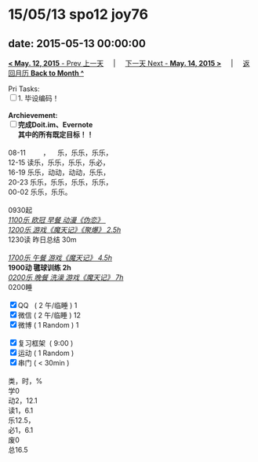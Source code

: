 # 15/05/13 spo12 joy76

date: 2015-05-13 00:00:00
---
[**< May. 12, 2015** - Prev 上一天](/lifelogs/2015/05/d12.md) &nbsp; &nbsp; | &nbsp; &nbsp; [下一天 Next - **May. 14, 2015 >**](/lifelogs/2015/05/d14.md) &nbsp; &nbsp; |  &nbsp; &nbsp; [返回月历 **Back to Month ^**](/lifelogs/2015/05/index.md)
<br/><div>Pri Tasks:</div><div><input type="checkbox" />1. 毕设编码！</div>			<div><br/></div>			<div><b>Archievement:</b></div>			<div><b><input type="checkbox" />完成Doit.im、</b><b>Evernote</b></div>			<div><b>      其中的</b><b>所有</b><b>既定目标！！</b></div>			<div>						<div><br/></div>08-11         ，    乐，乐乐，乐乐，<br/>12-15 读乐，乐乐，乐乐，乐必，<br/>16-19 乐乐，动动，动动，乐乐，<br/>20-23 乐乐，乐乐，乐乐，乐乐，			</div>			<div>00-02 乐乐，乐乐。<br/>						<div><br/></div>0930起<br/><u><i>1100乐 欧冠 早餐 动漫《伪恋》 </i></u>			</div>			<div><u><i>1200乐 游戏《魔天记》《聚爆》 2.5h</i></u></div>			<div>1230读 昨日总结 30m</div>			<div><br/></div>			<div><i><u>1700乐 午餐 游戏《魔天记》 4.5h</u></i></div>			<div><b>1900动 毽球训练 2h</b></div>			<div><u><i>0200乐 晚餐 洗澡 游戏《魔天记》 7h</i></u> </div>			<div>0200睡</div>			<div><br/></div>			<div><input type="checkbox" checked="true" />QQ   ( 2 午/临睡 ) 1<br/><input type="checkbox" checked="true" />微信 ( 2 午/临睡 ) 12</div>			<div><input type="checkbox" checked="true" />微博 ( 1 Random ) 1</div>			<div><br/></div>			<div><input type="checkbox" checked="true" />复习框架  ( 9:00 ) <br/></div>			<div><input type="checkbox" checked="true" />运动 ( 1 Random ) </div>			<div><input type="checkbox" checked="true" />串门 ( < 30min ) </div>			<div>						<div><br/></div>类，时，%<br/>学0<br/>动2，12.1<br/>读1，6.1<br/>乐12.5，<br/>必1，6.1</div><div>废0<br/>总16.5</div>
